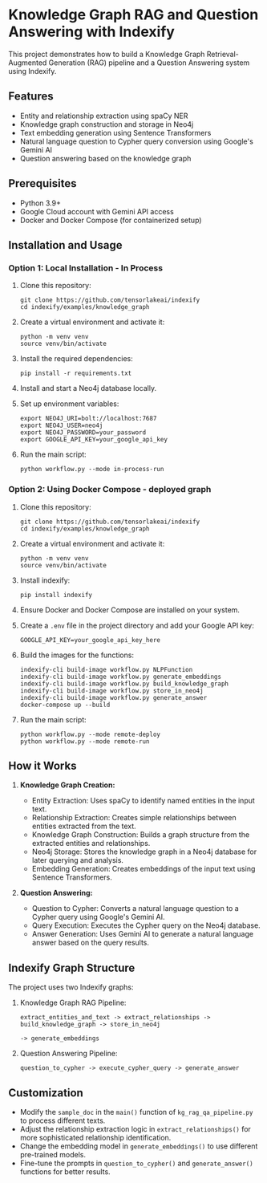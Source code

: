 # Knowledge Graph RAG and Question Answering with Indexify

This project demonstrates how to build a Knowledge Graph Retrieval-Augmented Generation (RAG) pipeline and a Question Answering system using Indexify.

## Features

- Entity and relationship extraction using spaCy NER
- Knowledge graph construction and storage in Neo4j
- Text embedding generation using Sentence Transformers
- Natural language question to Cypher query conversion using Google's Gemini AI
- Question answering based on the knowledge graph

## Prerequisites

- Python 3.9+
- Google Cloud account with Gemini API access
- Docker and Docker Compose (for containerized setup)

## Installation and Usage

### Option 1: Local Installation - In Process

1. Clone this repository:
   ```
   git clone https://github.com/tensorlakeai/indexify
   cd indexify/examples/knowledge_graph
   ```

2. Create a virtual environment and activate it:
   ```
   python -m venv venv
   source venv/bin/activate
   ```

3. Install the required dependencies:
   ```
   pip install -r requirements.txt
   ```

4. Install and start a Neo4j database locally.

5. Set up environment variables:
   ```
   export NEO4J_URI=bolt://localhost:7687
   export NEO4J_USER=neo4j
   export NEO4J_PASSWORD=your_password
   export GOOGLE_API_KEY=your_google_api_key
   ```

6. Run the main script:
   ```
   python workflow.py --mode in-process-run
   ```

### Option 2: Using Docker Compose - deployed graph

1. Clone this repository:
   ```
   git clone https://github.com/tensorlakeai/indexify
   cd indexify/examples/knowledge_graph
   ```

2. Create a virtual environment and activate it:
   ```
   python -m venv venv
   source venv/bin/activate
   ```

3. Install indexify:
   ```
   pip install indexify
   ```

4. Ensure Docker and Docker Compose are installed on your system.

5. Create a `.env` file in the project directory and add your Google API key:
   ```
   GOOGLE_API_KEY=your_google_api_key_here
   ```

4. Build the images for the functions:
   ```
   indexify-cli build-image workflow.py NLPFunction
   indexify-cli build-image workflow.py generate_embeddings
   indexify-cli build-image workflow.py build_knowledge_graph
   indexify-cli build-image workflow.py store_in_neo4j
   indexify-cli build-image workflow.py generate_answer
   docker-compose up --build
   ```

5. Run the main script:
   ```
   python workflow.py --mode remote-deploy
   python workflow.py --mode remote-run
   ```

## How it Works

1. **Knowledge Graph Creation:**
   - Entity Extraction: Uses spaCy to identify named entities in the input text.
   - Relationship Extraction: Creates simple relationships between entities extracted from the text.
   - Knowledge Graph Construction: Builds a graph structure from the extracted entities and relationships.
   - Neo4j Storage: Stores the knowledge graph in a Neo4j database for later querying and analysis.
   - Embedding Generation: Creates embeddings of the input text using Sentence Transformers.

2. **Question Answering:**
   - Question to Cypher: Converts a natural language question to a Cypher query using Google's Gemini AI.
   - Query Execution: Executes the Cypher query on the Neo4j database.
   - Answer Generation: Uses Gemini AI to generate a natural language answer based on the query results.

## Indexify Graph Structure

The project uses two Indexify graphs:

1. Knowledge Graph RAG Pipeline:
   ```
   extract_entities_and_text -> extract_relationships -> build_knowledge_graph -> store_in_neo4j
                                                                               -> generate_embeddings
   ```

2. Question Answering Pipeline:
   ```
   question_to_cypher -> execute_cypher_query -> generate_answer
   ```

## Customization

- Modify the `sample_doc` in the `main()` function of `kg_rag_qa_pipeline.py` to process different texts.
- Adjust the relationship extraction logic in `extract_relationships()` for more sophisticated relationship identification.
- Change the embedding model in `generate_embeddings()` to use different pre-trained models.
- Fine-tune the prompts in `question_to_cypher()` and `generate_answer()` functions for better results.
